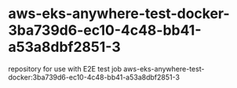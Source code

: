 # aws-eks-anywhere-test-docker-3ba739d6-ec10-4c48-bb41-a53a8dbf2851-3
repository for use with E2E test job aws-eks-anywhere-test-docker:3ba739d6-ec10-4c48-bb41-a53a8dbf2851-3

